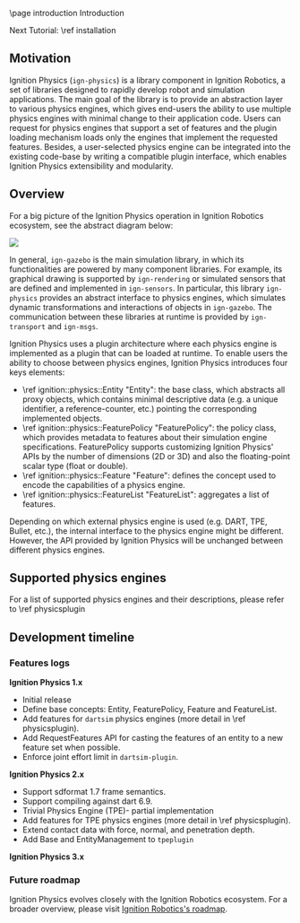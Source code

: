 \page introduction Introduction

Next Tutorial: \ref installation

## Motivation

Ignition Physics (`ign-physics`) is a library component in Ignition Robotics, a set of libraries designed to rapidly develop robot and simulation applications.
The main goal of the library is to provide an abstraction layer to various physics engines, which gives end-users the ability to use multiple physics engines with minimal change to their application code.
Users can request for physics engines that support a set of features and the plugin loading mechanism loads only the engines that implement the requested features.
Besides, a user-selected physics engine can be integrated into the existing code-base by writing a compatible plugin interface, which enables Ignition Physics extensibility and modularity.  

## Overview

For a big picture of the Ignition Physics operation in Ignition Robotics ecosystem, see the abstract diagram below:

<img src="https://user-images.githubusercontent.com/18066876/94801505-6bbf6980-03e6-11eb-97e5-e5f0dc68229f.png"/>

In general, `ign-gazebo` is the main simulation library, in which its functionalities are powered by many component libraries.
For example, its graphical drawing is supported by `ign-rendering` or simulated sensors that are defined and implemented in `ign-sensors`.
In particular, this library `ign-physics` provides an abstract interface to physics engines, which simulates dynamic transformations and interactions of objects in `ign-gazebo`.
The communication between these libraries at runtime is provided by `ign-transport` and `ign-msgs`.

Ignition Physics uses a plugin architecture where each physics engine is implemented as a plugin that can be loaded at runtime.
To enable users the ability to choose between physics engines, Ignition Physics introduces four keys elements:

- \ref ignition::physics::Entity "Entity": the base class, which abstracts all proxy objects, which contains minimal descriptive data (e.g. a unique identifier, a reference-counter, etc.) pointing the corresponding implemented objects.
- \ref ignition::physics::FeaturePolicy "FeaturePolicy": the policy class, which provides metadata to features about their simulation engine specifications. FeaturePolicy supports customizing Ignition Physics' APIs by the number of dimensions (2D or 3D) and also the floating-point scalar type (float or double).
- \ref ignition::physics::Feature "Feature": defines the concept used to encode the capabilities of a physics engine.
- \ref ignition::physics::FeatureList "FeatureList": aggregates a list of features.

Depending on which external physics engine is used (e.g. DART, TPE, Bullet, etc.), the internal interface to the physics engine might be different.
However, the API provided by Ignition Physics will be unchanged between different physics engines.

## Supported physics engines

For a list of supported physics engines and their descriptions, please refer to \ref physicsplugin

## Development timeline

### Features logs

**Ignition Physics 1.x**
- Initial release
- Define base concepts: Entity, FeaturePolicy, Feature and FeatureList.
- Add features for `dartsim` physics engines (more detail in \ref physicsplugin).
- Add RequestFeatures API for casting the features of an entity to a new feature set when possible.
- Enforce joint effort limit in `dartsim-plugin`.

**Ignition Physics 2.x**
- Support sdformat 1.7 frame semantics.
- Support compiling against dart 6.9.
- Trivial Physics Engine (TPE)- partial implementation
- Add features for TPE physics engines (more detail in \ref physicsplugin).
- Extend contact data with force, normal, and penetration depth.
- Add Base and EntityManagement to `tpeplugin`

**Ignition Physics 3.x**

### Future roadmap

Ignition Physics evolves closely with the Ignition Robotics ecosystem.
For a broader overview, please visit [Ignition Robotics's roadmap](https://ignitionrobotics.org/about).
